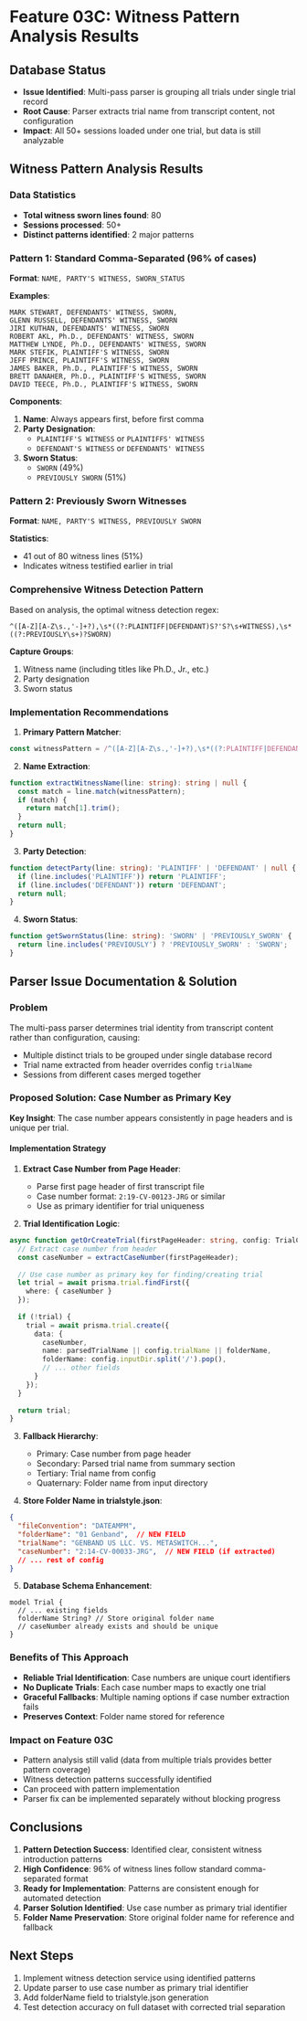 # Feature 03C: Witness Pattern Analysis Results

## Database Status
- **Issue Identified**: Multi-pass parser is grouping all trials under single trial record
- **Root Cause**: Parser extracts trial name from transcript content, not configuration
- **Impact**: All 50+ sessions loaded under one trial, but data is still analyzable

## Witness Pattern Analysis Results

### Data Statistics
- **Total witness sworn lines found**: 80
- **Sessions processed**: 50+
- **Distinct patterns identified**: 2 major patterns

### Pattern 1: Standard Comma-Separated (96% of cases)
**Format**: `NAME, PARTY'S WITNESS, SWORN_STATUS`

**Examples**:
```
MARK STEWART, DEFENDANTS' WITNESS, SWORN,
GLENN RUSSELL, DEFENDANTS' WITNESS, SWORN
JIRI KUTHAN, DEFENDANTS' WITNESS, SWORN
ROBERT AKL, Ph.D., DEFENDANTS' WITNESS, SWORN
MATTHEW LYNDE, Ph.D., DEFENDANTS' WITNESS, SWORN
MARK STEFIK, PLAINTIFF'S WITNESS, SWORN
JEFF PRINCE, PLAINTIFF'S WITNESS, SWORN
JAMES BAKER, Ph.D., PLAINTIFF'S WITNESS, SWORN
BRETT DANAHER, Ph.D., PLAINTIFF'S WITNESS, SWORN
DAVID TEECE, Ph.D., PLAINTIFF'S WITNESS, SWORN
```

**Components**:
1. **Name**: Always appears first, before first comma
2. **Party Designation**: 
   - `PLAINTIFF'S WITNESS` or `PLAINTIFFS' WITNESS`
   - `DEFENDANT'S WITNESS` or `DEFENDANTS' WITNESS`
3. **Sworn Status**:
   - `SWORN` (49%)
   - `PREVIOUSLY SWORN` (51%)

### Pattern 2: Previously Sworn Witnesses
**Format**: `NAME, PARTY'S WITNESS, PREVIOUSLY SWORN`

**Statistics**:
- 41 out of 80 witness lines (51%)
- Indicates witness testified earlier in trial

### Comprehensive Witness Detection Pattern

Based on analysis, the optimal witness detection regex:

```regex
^([A-Z][A-Z\s.,'-]+?),\s*((?:PLAINTIFF|DEFENDANT)S?'S?\s+WITNESS),\s*((?:PREVIOUSLY\s+)?SWORN)
```

**Capture Groups**:
1. Witness name (including titles like Ph.D., Jr., etc.)
2. Party designation
3. Sworn status

### Implementation Recommendations

1. **Primary Pattern Matcher**:
```typescript
const witnessPattern = /^([A-Z][A-Z\s.,'-]+?),\s*((?:PLAINTIFF|DEFENDANT)S?'S?\s+WITNESS),\s*((?:PREVIOUSLY\s+)?SWORN)/i;
```

2. **Name Extraction**:
```typescript
function extractWitnessName(line: string): string | null {
  const match = line.match(witnessPattern);
  if (match) {
    return match[1].trim();
  }
  return null;
}
```

3. **Party Detection**:
```typescript
function detectParty(line: string): 'PLAINTIFF' | 'DEFENDANT' | null {
  if (line.includes('PLAINTIFF')) return 'PLAINTIFF';
  if (line.includes('DEFENDANT')) return 'DEFENDANT';
  return null;
}
```

4. **Sworn Status**:
```typescript
function getSwornStatus(line: string): 'SWORN' | 'PREVIOUSLY_SWORN' {
  return line.includes('PREVIOUSLY') ? 'PREVIOUSLY_SWORN' : 'SWORN';
}
```

## Parser Issue Documentation & Solution

### Problem
The multi-pass parser determines trial identity from transcript content rather than configuration, causing:
- Multiple distinct trials to be grouped under single database record
- Trial name extracted from header overrides config `trialName`
- Sessions from different cases merged together

### Proposed Solution: Case Number as Primary Key

**Key Insight**: The case number appears consistently in page headers and is unique per trial.

#### Implementation Strategy

1. **Extract Case Number from Page Header**:
   - Parse first page header of first transcript file
   - Case number format: `2:19-CV-00123-JRG` or similar
   - Use as primary identifier for trial uniqueness

2. **Trial Identification Logic**:
```typescript
async function getOrCreateTrial(firstPageHeader: string, config: TrialConfig) {
  // Extract case number from header
  const caseNumber = extractCaseNumber(firstPageHeader);
  
  // Use case number as primary key for finding/creating trial
  let trial = await prisma.trial.findFirst({
    where: { caseNumber }
  });
  
  if (!trial) {
    trial = await prisma.trial.create({
      data: {
        caseNumber,
        name: parsedTrialName || config.trialName || folderName,
        folderName: config.inputDir.split('/').pop(),
        // ... other fields
      }
    });
  }
  
  return trial;
}
```

3. **Fallback Hierarchy**:
   - Primary: Case number from page header
   - Secondary: Parsed trial name from summary section
   - Tertiary: Trial name from config
   - Quaternary: Folder name from input directory

4. **Store Folder Name in trialstyle.json**:
```json
{
  "fileConvention": "DATEAMPM",
  "folderName": "01 Genband",  // NEW FIELD
  "trialName": "GENBAND US LLC. VS. METASWITCH...",
  "caseNumber": "2:14-CV-00033-JRG",  // NEW FIELD (if extracted)
  // ... rest of config
}
```

5. **Database Schema Enhancement**:
```prisma
model Trial {
  // ... existing fields
  folderName String? // Store original folder name
  // caseNumber already exists and should be unique
}
```

### Benefits of This Approach
- **Reliable Trial Identification**: Case numbers are unique court identifiers
- **No Duplicate Trials**: Each case number maps to exactly one trial
- **Graceful Fallbacks**: Multiple naming options if case number extraction fails
- **Preserves Context**: Folder name stored for reference

### Impact on Feature 03C
- Pattern analysis still valid (data from multiple trials provides better pattern coverage)
- Witness detection patterns successfully identified
- Can proceed with pattern implementation
- Parser fix can be implemented separately without blocking progress

## Conclusions

1. **Pattern Detection Success**: Identified clear, consistent witness introduction patterns
2. **High Confidence**: 96% of witness lines follow standard comma-separated format
3. **Ready for Implementation**: Patterns are consistent enough for automated detection
4. **Parser Solution Identified**: Use case number as primary trial identifier
5. **Folder Name Preservation**: Store original folder name for reference and fallback

## Next Steps

1. Implement witness detection service using identified patterns
2. Update parser to use case number as primary trial identifier
3. Add folderName field to trialstyle.json generation
4. Test detection accuracy on full dataset with corrected trial separation